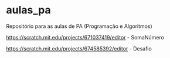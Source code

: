 # aulas_pa
Repositório para as aulas de PA (Programação e Algoritmos)

https://scratch.mit.edu/projects/671037419/editor - SomaNúmero

https://scratch.mit.edu/projects/674585392/editor - Desafio
